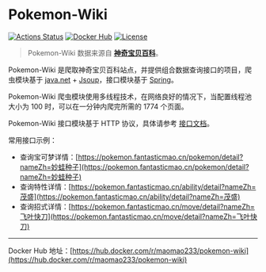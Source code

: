 # Pokemon-Wiki

[![Actions Status](https://github.com/fantasticmao/pokemon-wiki/workflows/action/badge.svg)](https://github.com/fantasticmao/pokemon-wiki/actions)
[![Docker Hub](https://img.shields.io/badge/docker_hub-released-blue.svg?logo=docker)](https://hub.docker.com/r/maomao233/pokemon-wiki)
[![License](https://img.shields.io/github/license/fantasticmao/pokemon-wiki)](https://github.com/fantasticmao/pokemon-wiki/blob/master/LICENSE)

> Pokemon-Wiki 数据来源自 **[神奇宝贝百科](https://wiki.52poke.com/wiki/主页)**。

Pokemon-Wiki 是爬取神奇宝贝百科站点，并提供组合数据查询接口的项目，爬虫模块基于 [java.net](https://docs.oracle.com/javase/10/docs/api/java/net/package-summary.html) + [Jsoup](https://github.com/jhy/jsoup)，接口模块基于 [Spring](https://spring.io/)。

Pokemon-Wiki 爬虫模块使用多线程技术，在网络良好的情况下，当配置线程池大小为 100 时，可以在一分钟内爬完所需的 1774 个页面。

Pokemon-Wiki 接口模块基于 HTTP 协议，具体请参考 [接口文档](https://pokemon.fantasticmao.cn/swagger-ui.html)。

常用接口示例：

- 查询宝可梦详情：[https://pokemon.fantasticmao.cn/pokemon/detail?nameZh=妙蛙种子](https://pokemon.fantasticmao.cn/pokemon/detail?nameZh=妙蛙种子)
- 查询特性详情：[https://pokemon.fantasticmao.cn/ability/detail?nameZh=茂盛](https://pokemon.fantasticmao.cn/ability/detail?nameZh=茂盛)
- 查询招式详情：[https://pokemon.fantasticmao.cn/move/detail?nameZh=飞叶快刀](https://pokemon.fantasticmao.cn/move/detail?nameZh=飞叶快刀)

---

Docker Hub 地址：[https://hub.docker.com/r/maomao233/pokemon-wiki](https://hub.docker.com/r/maomao233/pokemon-wiki)
